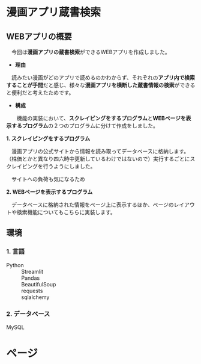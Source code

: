 # 漫画アプリ蔵書検索
## WEBアプリの概要
　今回は**漫画アプリの蔵書検索**ができるWEBアプリを作成しました。
　
+ **理由**
  
　読みたい漫画がどのアプリで読めるのかわからず、それぞれの**アプリ内で検索することが手間**だと感じ、様々な**漫画アプリを横断した蔵書情報の検索**ができると便利だと考えたためです。
　
+ **構成**
  
　　機能の実装において、**スクレイピングをするプログラム**と**WEBページを表示するプログラム**の２つのプログラムに分けて作成をしました。

  **1. スクレイピングをするプログラム**
    
  　漫画アプリの公式サイトから情報を読み取ってデータベースに格納します。
   （株価とかと異なり四六時中更新しているわけではないので）実行するごとにスクレイピングを行うようにしました。
   
  　サイトへの負荷も気になるため
    
  **2. WEBページを表示するプログラム**
    
  　データベースに格納された情報をページ上に表示するほか、ページのレイアウトや検索機能についてもこちらに実装します。

## 環境
<h3>1. 言語</h3>
<dl><dt>Python</dt>
<dd>Streamlit</dd>
<dd>Pandas</dd>
<dd>BeautifulSoup</dd>
<dd>requests</dd>
<dd>sqlalchemy</dd>
</dl>

<h3>2. データベース</h3>
<dl><dt>MySQL</dt></dl>

# ページ
